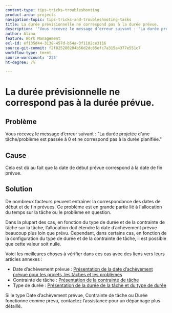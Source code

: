 ```yaml
---
content-type: tips-tricks-troubleshooting
product-area: projects
navigation-topic: tips-tricks-and-troubleshooting-tasks
title: La durée prévisionnelle ne correspond pas à la durée prévue.
description: '"Vous recevez le message d’erreur suivant : "La durée projetée d’une tâche/problème est passée à 0 et ne correspond pas à la durée planifiée.""'
author: Alina
feature: Work Management
exl-id: ef135d44-3138-457d-b54a-3f1102ce3116
source-git-commit: f2f825280204b56d2dc85efc7a315a4377e551c7
workflow-type: tm+mt
source-wordcount: '225'
ht-degree: 7%

---
```


# La durée prévisionnelle ne correspond pas à la durée prévue.

## Problème

Vous recevez le message d’erreur suivant : &quot;La durée projetée d’une tâche/problème est passée à 0 et ne correspond pas à la durée planifiée.&quot;

## Cause

Cela est dû au fait que la date de début prévue correspond à la date de fin prévue.

## Solution

De nombreux facteurs peuvent entraîner la correspondance des dates de début et de fin prévues. Ce problème est en grande partie lié à l&#39;allocation du temps sur la tâche ou le problème en question.

Dans la plupart des cas, en fonction du type de durée et de la contrainte de tâche sur la tâche, l’allocation doit étendre la date d’achèvement prévue beaucoup plus loin que prévu. Cependant, dans certains cas, en fonction de la configuration du type de durée et de la contrainte de tâche, il est possible que cette valeur soit nulle.

Voici les meilleures choses à vérifier dans ces cas avec des liens vers leurs articles annexes :

* Date d’achèvement prévue : [Présentation de la date d’achèvement prévue pour les projets, les tâches et les problèmes](../../../manage-work/projects/planning-a-project/project-projected-completion-date.md)
* Contrainte de tâche : [Présentation de la contrainte de tâche](../../../manage-work/tasks/task-constraints/task-constraint-overview.md)
* Type de durée : [Présentation de la durée de la tâche et du type de durée](../../../manage-work/tasks/taskdurtn/task-duration-and-duration-type.md)

Si le type Date d’achèvement prévue, Contrainte de tâche ou Durée fonctionne comme prévu, contactez l’assistance pour un dépannage plus détaillé.
